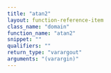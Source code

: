 ```yaml
---
title: "atan2"
layout: function-reference-item
class_name: "domain"
function_name: "atan2"
snippet: ""
qualifiers: ""
return_type: "varargout"
arguments: "(varargin)"
---
```


<pre class="help-text"></pre>